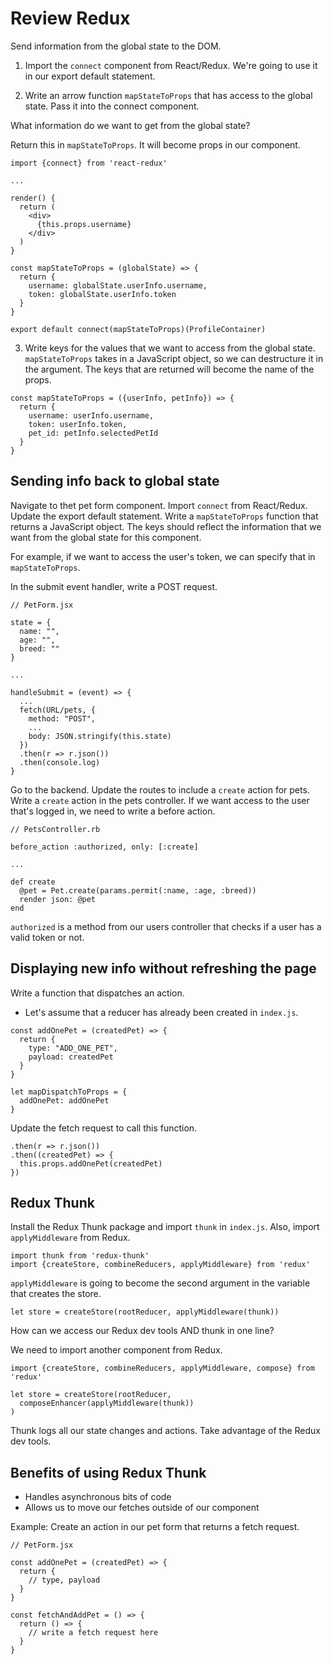 # Review Redux

Send information from the global state to the DOM.

1. Import the `connect` component from React/Redux. We're going to use it in our export default statement.

2. Write an arrow function `mapStateToProps` that has access to the global state. Pass it into the connect component.

What information do we want to get from the global state?

Return this in `mapStateToProps`. It will become props in our component.

```
import {connect} from 'react-redux'

...

render() {
  return (
    <div>
      {this.props.username}
    </div>
  )
}

const mapStateToProps = (globalState) => {
  return {
    username: globalState.userInfo.username,
    token: globalState.userInfo.token
  }
}

export default connect(mapStateToProps)(ProfileContainer)
```

3. Write keys for the values that we want to access from the global state. `mapStateToProps` takes in a JavaScript object, so we can destructure it in the argument. The keys that are returned will become the name of the props.

```
const mapStateToProps = ({userInfo, petInfo}) => {
  return {
    username: userInfo.username,
    token: userInfo.token,
    pet_id: petInfo.selectedPetId
  }
}
```

## Sending info back to global state
Navigate to thet pet form component. Import `connect` from React/Redux. Update the export default statement. Write a `mapStateToProps` function that returns a JavaScript object. The keys should reflect the information that we want from the global state for this component.

For example, if we want to access the user's token, we can specify that in `mapStateToProps`.

In the submit event handler, write a POST request.

```
// PetForm.jsx

state = {
  name: "",
  age: "",
  breed: ""
}

...

handleSubmit = (event) => {
  ...
  fetch(URL/pets, {
    method: "POST",
    ...
    body: JSON.stringify(this.state)
  })
  .then(r => r.json())
  .then(console.log)
}
```

Go to the backend. Update the routes to include a `create` action for pets. Write a `create` action in the pets controller. If we want access to the user that's logged in, we need to write a before action.

```
// PetsController.rb

before_action :authorized, only: [:create]

...

def create
  @pet = Pet.create(params.permit(:name, :age, :breed))
  render json: @pet
end
```

`authorized` is a method from our users controller that checks if a user has a valid token or not.

## Displaying new info without refreshing the page
Write a function that dispatches an action.
* Let's assume that a reducer has already been created in `index.js`.

```
const addOnePet = (createdPet) => {
  return {
    type: "ADD_ONE_PET",
    payload: createdPet
  }
}

let mapDispatchToProps = {
  addOnePet: addOnePet
}
```

Update the fetch request to call this function.
```
.then(r => r.json())
.then((createdPet) => {
  this.props.addOnePet(createdPet)
})
```

## Redux Thunk
Install the Redux Thunk package and import `thunk` in `index.js`. Also, import `applyMiddleware` from Redux.

```
import thunk from 'redux-thunk'
import {createStore, combineReducers, applyMiddleware} from 'redux'
```

`applyMiddleware` is going to become the second argument in the variable that creates the store.

```
let store = createStore(rootReducer, applyMiddleware(thunk))
```

How can we access our Redux dev tools AND thunk in one line?

We need to import another component from Redux.

```
import {createStore, combineReducers, applyMiddleware, compose} from 'redux'

let store = createStore(rootReducer, 
  composeEnhancer(applyMiddleware(thunk))
)
```

Thunk logs all our state changes and actions. Take advantage of the Redux dev tools.

## Benefits of using Redux Thunk
* Handles asynchronous bits of code
* Allows us to move our fetches outside of our component

Example:
Create an action in our pet form that returns a fetch request.

```
// PetForm.jsx

const addOnePet = (createdPet) => {
  return {
    // type, payload
  }
}

const fetchAndAddPet = () => {
  return () => {
    // write a fetch request here
  }
}

```